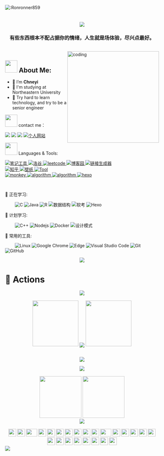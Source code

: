 ![:Ronronner859](https://count.getloli.com/get/@:Ronronner859?theme=gelbooru.com)
<h1 align="center">
	<a href="https://sunguoqi.com/">
		<img src="https://readme-typing-svg.herokuapp.com/?lines=console.log(%22Hello%2C%20World!%22);感谢你的点赞，祝屏幕前的朋友萌生活愉快!&center=true&size=20">
	</a>
</h1>
<h3 align="center"> 有些东西根本不配占据你的情绪，人生就是场体验，尽兴点最好。 </h3>
<br>
<img align="right" alt="coding" width="300" src="https://media.giphy.com/media/lP8xu5t2DLGG045H8F/giphy.gif">

## <img src="https://media.giphy.com/media/WUlplcMpOCEmTGBtBW/giphy.gif" width="40"> **About Me:**
- 🔭 I’m **Chneyi**
- 🌱 I'm studying at Northeastern University
- 👯 Try hard to learn technology, and try to be a senior engineer
<p><img src="https://media.giphy.com/media/LnQjpWaON8nhr21vNW/giphy.gif" width="40"> contact me：</P>
<p align="left">
 <!-- Github徽章 -->
  <a href="https://github.com/Ronronner859" target="_blank"><img src="https://img.shields.io/badge/GitHub-Ronronner859-brightgreen"></a>
  <!-- Gitee徽章 -->
  <a href="https://gitee.com/Kobe_mrcy" target="_blank"><img src="https://img.shields.io/badge/Gitee-Ronronner859-orange"></a>
  <!-- CSDN徽章 -->
 <a href="https://blog.csdn.net/qq_51714990?type=blog" target="_blank"><img src="https://img.shields.io/badge/CSDN-%E4%B8%AA%E4%BA%BA%E5%8D%9A%E5%AE%A2-yellow"></a>
 
  <!-- 个人网站徽章 -->
  <a href="http://www.jaychenyi.top/" target="_blank">
    <img src="https://img.shields.io/badge/website-%E4%B8%AA%E4%BA%BA%E7%BD%91%E7%AB%99-blue" alt="个人网站">
  </a>
</p>
<p><img src="https://media.giphy.com/media/j2pOGeGYKe2xCCKwfi/giphy.gif" width="40"> Languages & Tools:</P>
<!-- 徽章start -->
<p align="left">
 
  <!-- 笔记工具徽章 -->
   <a href="" target="_blank">
    <img src="https://img.shields.io/badge/%E7%AC%94%E8%AE%B0%E5%B7%A5%E5%85%B7-Typora-lightgrey" alt="笔记工具">
  </a>
  <!--洛谷徽章 -->
  <a href="https://www.luogu.com.cn/" target="_blank">
    <img src="https://img.shields.io/badge/%E5%88%B7%E9%A2%98%E5%B7%A5%E5%85%B7-%E6%B4%9B%E8%B0%B7-brightgreen" alt="洛谷">
  </a>
  <!-- leetcode徽章 -->
  <a href="https://leetcode.cn/leetbook/" target="_blank">
    <img src="https://img.shields.io/badge/leetcode-%E5%8A%9B%E7%A5%9E-red" alt="leetcode">
  </a>
    <!-- 博客园徽章 -->
  <a href="https://www.cnblogs.com/hhhcy/" target="_blank">
    <img src="https://img.shields.io/badge/%E5%8D%9A%E5%AE%A2%E5%9B%AD-blog-orange" alt="博客园">
  </a>
 
  <a href="https://shields.io/" target="_blank">
    <img src="https://img.shields.io/badge/io-%E9%93%BE%E6%8E%A5%E7%94%9F%E6%88%90%E5%99%A8-yellowgreen" alt="链接生成器">
  </a>
  <br>
   <a href="https://www.zhihu.com/people/long-ran-59-11" target="_blank">
    <img src="https://img.shields.io/badge/%E4%B9%8B%E4%BA%86%E4%B8%AA%E4%B9%8E-%E7%9F%A5%E4%B9%8E-blue" alt="知乎">
  </a>
  <a href="https://wallhaven.cc/" target="_blank">
    <img src="https://img.shields.io/badge/%E5%A3%81%E7%BA%B8%E6%94%B6%E8%97%8F-%E5%A3%81%E7%BA%B8-purple" alt="壁纸">
  </a>
  <a href="https://dartools.com/#term-223" target="_blank">
    <img src="https://img.shields.io/badge/%E5%B7%A5%E5%85%B7%E8%BE%BE%E4%BA%BA-Tool's%20got%20talent-white" alt="Tool">
  </a>
  <br>
   <a href="https://chrome.zzzmh.cn/#/index" target="_blank">
    <img src="https://img.shields.io/badge/%E6%B2%B9%E7%8C%B4yyds-Grease%20monkey-black" alt="monkey">
  </a>
  <a href="https://visualgo.net/zh" target="_blank">
    <img src="https://img.shields.io/badge/%E5%8A%A8%E6%80%81%E7%AE%97%E6%B3%95-algorithm-green" alt="algorithm">
  </a>
     <a href="https://www.runoob.com/" target="_blank">
    <img src="https://img.shields.io/badge/%E8%8F%9C%E9%B8%9F%E6%95%99%E7%A8%8B-%E7%9F%A5%E8%AF%86%E6%90%9C%E7%B4%A2-green" alt="algorithm">
  </a>
    <a href="https://hexo.io/zh-cn/" target="_blank">
    <img src="https://img.shields.io/badge/Hexo-github-lightgrey" alt="hexo">
  </a>
  <!-- 访客徽章 -->
<!--  <img src="https://visitor-badge.glitch.me/badge?page_id=Ronronner859&left_color=green&right_color=red"> -->
</p>
<!-- 徽章end -->
<br>

💪 正在学习: 

&emsp;&emsp;
![C](https://img.shields.io/badge/c-%2300599C.svg?style=flat-square&logo=c&logoColor=white)
![Java](https://img.shields.io/badge/-java-yellow?style=flat-square&logo=java)
![R](https://img.shields.io/badge/r-%23276DC3.svg?style=flat-square&logo=r&logoColor=white)
![数据结构](https://img.shields.io/badge/%E6%95%B0%E6%8D%AE%E7%BB%93%E6%9E%84-%20%20The%20data%20structure-red)
![软考](https://img.shields.io/badge/%E5%87%86%E5%A4%87%E8%BD%AF%E8%80%83-Soft%20test-green)
![Hexo](https://img.shields.io/badge/Hexo-github-lightgrey)

🧠 计划学习:

&emsp;&emsp;
![C++](https://img.shields.io/badge/-C++-00599C?style=flat-square&logo=c)
![Nodejs](https://img.shields.io/badge/-Nodejs-c0ebd?style=flat-square&logo=Node.js)
![Docker](https://img.shields.io/badge/-Docker-FCC624?style=flat-square&logo=docker)
![设计模式](https://img.shields.io/badge/%E8%AE%BE%E8%AE%A1%E6%A8%A1%E5%BC%8F-Design%20patterns-brightgreen)

🧰 常用的工具:

&emsp;&emsp; 
![Linux](https://img.shields.io/badge/Linux-FCC624?style=style=flat-square&logo=linux&logoColor=black)
![Google Chrome](https://img.shields.io/badge/Chrome-4285F4?style=flat-square&logo=GoogleChrome&logoColor=white)
![Edge](https://img.shields.io/badge/Edge-0078D7?style=flat-square&logo=Microsoft-edge&logoColor=white)
![Visual Studio Code](https://img.shields.io/badge/-Visual%20Studio%20Code-007ACC?style=flat-square&logo=Visual%20Studio%20Code&logoColor=fff)
![Git](https://img.shields.io/badge/-Git-FCC624?style=flat-square&logo=git)
![GitHub](https://img.shields.io/badge/-GitHub-pink?style=flat-square&logo=github)


<!-- just img -->
<div align="center"><img src="https://cdn.jsdelivr.net/gh/sun0225SUN/photos/images/202110311924844.png" /></div>

# 🚀 Actions
<!-- Github奖杯🏆start -->
<div align="center"> <img src="https://github-profile-trophy.vercel.app/?username=Ronronner859&theme=onedark&row=1&column=6&no-frame=true&no-bg=true"> </div>
<!-- Github奖杯🏆end -->
<br>
<!-- Github连续打卡start -->
<div align="center">
  <img width="150" src="https://cdn.jsdelivr.net/gh/sun0225SUN/photos/images/202108300310676.png" />
  <img align="center" src="https://github-readme-streak-stats.herokuapp.com/?user=Ronronner859&theme=dark&hide_border=true" />
  <img width="150" src="https://cdn.jsdelivr.net/gh/sun0225SUN/photos/images/202108300312623.png" />
</div>
<br>
<p align = "center"><img src="https://github.com/Ronronner859/The-university-record/blob/main/code.gif"/></p>
<div align="center">
	<img src="https://metrics.lecoq.io/Ronronner859?template=classic&config.timezone=Asia%2FShanghai">
</div>
<!-- Github连续打卡end -->

<br>
<!-- 统计卡片start -->
<div align="center">
  <img height="137px" src="https://github-readme-stats.vercel.app/api?username=Ronronner859&hide_title=true&hide_border=true&show_icons=trueline_height=21&text_color=000&icon_color=000&bg_color=0,ea6161,ffc64d,fffc4d,52fa5a&theme=graywhite" />
  <img height="137px" src="https://github-readme-stats.vercel.app/api/top-langs/?username=Ronronner859&hide_title=true&hide_border=true&layout=compact&langs_count=6&text_color=000&icon_color=fff&bg_color=0,52fa5a,4dfcff,c64dff&theme=graywhite" />
</div>
<!-- 贪吃蛇代码贡献图 -->
<div align="center"><img src="https://cdn.jsdelivr.net/gh/sun0225SUN/sun0225SUN/contribution-snake/github-contribution-grid-snake.svg" /></div>
<!-- 统计卡片end -->
<br>
  <div align="center">
    <img src="https://cultofthepartyparrot.com/parrots/hd/githubparrot.gif" width="25" height="25"/>
    <img src="https://cultofthepartyparrot.com/flags/hd/iranparrot.gif" width="25" height="25"/>
    <img src="https://cultofthepartyparrot.com/parrots/asyncparrot.gif" width="36" height="25"/>
    <img src="https://cultofthepartyparrot.com/parrots/exceptionallyfastparrot.gif" width="25" height="25"/>
    <img src="https://cultofthepartyparrot.com/parrots/hd/60fpsparrot.gif" width="25" height="25"/>
    <img src="https://cultofthepartyparrot.com/parrots/hd/jumpingparrot.gif" width="25" height="25"/>
    <img src="https://cultofthepartyparrot.com/parrots/hd/opensourceparrot.gif" width="25" height="25"/>
    <img src="https://cultofthepartyparrot.com/parrots/hd/dealwithitnowparrot.gif" width="25" height="25"/>
    <img src="https://cultofthepartyparrot.com/parrots/hd/hypnoparrotlight.gif" width="25" height="25"/>
    <img src="https://cultofthepartyparrot.com/parrots/databaseparrot.gif" width="25" height="25"/>
    <img src="https://cultofthepartyparrot.com/parrots/fixparrot.gif" width="36" height="25"/>
    <img src="https://cultofthepartyparrot.com/parrots/hd/laptop_parrot.gif" width="25" height="25"/>
    <img src="https://cultofthepartyparrot.com/parrots/hd/spinningparrot.gif" width="25" height="25"/>
    <img src="https://cultofthepartyparrot.com/parrots/hd/levitationparrot.gif" width="25" height="25"/>
    <img src="https://cultofthepartyparrot.com/parrots/hd/meldparrot.gif" width="25" height="25"/>
    <img src="https://cultofthepartyparrot.com/parrots/slomoparrot.gif" width="25" height="25"/>
    <img src="https://cultofthepartyparrot.com/parrots/hd/moonwalkingparrot.gif" width="25" height="25"/>
    <img src="https://cultofthepartyparrot.com/parrots/hd/stableparrot.gif" width="25" height="25"/>
    <img src="https://cultofthepartyparrot.com/parrots/hd/scienceparrot.gif" width="25" height="25"/>
    <img src="https://cultofthepartyparrot.com/parrots/hd/pirateparrot.gif" width="25" height="25"/>
    <img src="https://cultofthepartyparrot.com/parrots/hd/footballparrot.gif" width="25" height="25"/>
    <img src="https://cultofthepartyparrot.com/parrots/hd/illuminatiparrot.gif" width="25" height="25"/>
    <img src="https://cultofthepartyparrot.com/parrots/hd/hypnoparrotdark.gif" width="25" height="25"/>
    <img src="https://cultofthepartyparrot.com/parrots/hd/mustacheparrot.gif" width="25" height="25"/>
</div>
<img src="https://activity-graph.herokuapp.com/graph?username=Ronronner859&theme=dracula">


